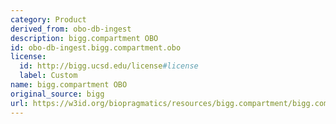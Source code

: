 ```yaml
---
category: Product
derived_from: obo-db-ingest
description: bigg.compartment OBO
id: obo-db-ingest.bigg.compartment.obo
license:
  id: http://bigg.ucsd.edu/license#license
  label: Custom
name: bigg.compartment OBO
original_source: bigg
url: https://w3id.org/biopragmatics/resources/bigg.compartment/bigg.compartment.obo
---
```

